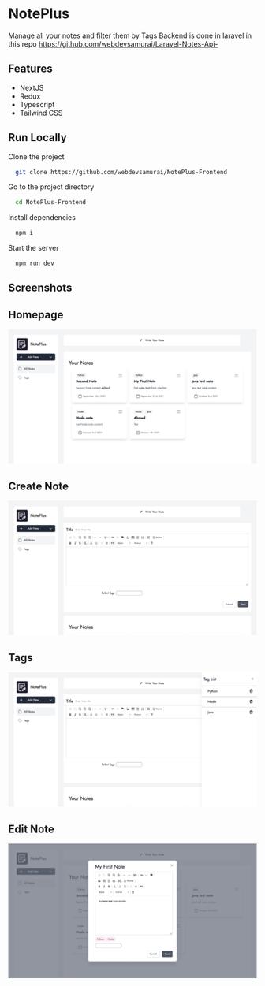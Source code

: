 
# NotePlus

Manage all your notes and filter them by Tags
Backend is done in laravel in this repo 
https://github.com/webdevsamurai/Laravel-Notes-Api-

## Features

- NextJS
- Redux 
- Typescript
- Tailwind CSS


  
## Run Locally

Clone the project

```bash
  git clone https://github.com/webdevsamurai/NotePlus-Frontend
```

Go to the project directory

```bash
  cd NotePlus-Frontend
```

Install dependencies

```bash
  npm i
```

Start the server

```bash
  npm run dev
```

  
## Screenshots

##   Homepage

![App Screenshot](public/screenshots/homepage.png)
##   Create Note

![App Screenshot](public/screenshots/CreateNote.png)
##   Tags

![App Screenshot](public/screenshots/Tags.png)
##   Edit Note

![App Screenshot](public/screenshots/EditNote.png)



